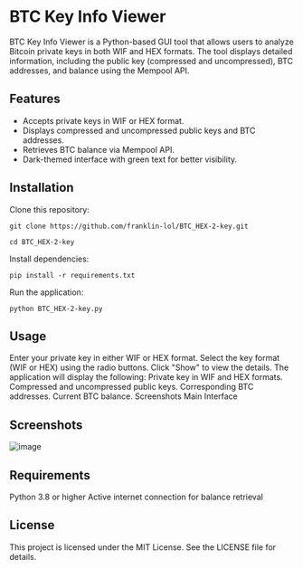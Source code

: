 # BTC Key Info Viewer

BTC Key Info Viewer is a Python-based GUI tool that allows users to analyze Bitcoin private keys in both WIF and HEX formats. The tool displays detailed information, including the public key (compressed and uncompressed), BTC addresses, and balance using the Mempool API.

## Features

- Accepts private keys in WIF or HEX format.
- Displays compressed and uncompressed public keys and BTC addresses.
- Retrieves BTC balance via Mempool API.
- Dark-themed interface with green text for better visibility.

## Installation

Clone this repository:
   
   `git clone https://github.com/franklin-lol/BTC_HEX-2-key.git`
   
   `cd BTC_HEX-2-key`

Install dependencies:


   `pip install -r requirements.txt`

Run the application:


   `python BTC_HEX-2-key.py`

## Usage

Enter your private key in either WIF or HEX format.
Select the key format (WIF or HEX) using the radio buttons.
Click "Show" to view the details.
The application will display the following:
Private key in WIF and HEX formats.
Compressed and uncompressed public keys.
Corresponding BTC addresses.
Current BTC balance.
Screenshots
Main Interface

## Screenshots

![image](https://github.com/user-attachments/assets/2d0e4d44-e83d-441c-91f6-0c907599ff8d)

## Requirements
Python 3.8 or higher
Active internet connection for balance retrieval



## License
This project is licensed under the MIT License. See the LICENSE file for details.
